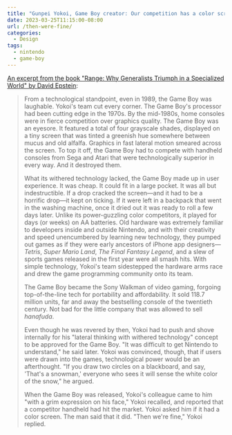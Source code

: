 ```yaml
---
title: "Gunpei Yokoi, Game Boy creator: Our competition has a color screen? 'Then we're fine'"
date: 2023-03-25T11:15:00-08:00
url: /then-were-fine/
categories:
  - Design
tags:
  - nintendo
  - game-boy
---
```


[An excerpt from the book "Range: Why Generalists Triumph in a Specialized World" by David Epstein](https://davidepstein.com/the-range/):

> From a technological standpoint, even in 1989, the Game Boy was laughable. Yokoi's team cut every corner. The Game Boy's processor had been cutting edge in the 1970s. By the mid-1980s, home consoles were in fierce competition over graphics quality. The Game Boy was an eyesore. It featured a total of four grayscale shades, displayed on a tiny screen that was tinted a greenish hue somewhere between mucus and old alfalfa. Graphics in fast lateral motion smeared across the screen. To top it off, the Game Boy had to compete with handheld consoles from Sega and Atari that were technologically superior in every way. And it destroyed them.
>
> What its withered technology lacked, the Game Boy made up in user experience. It was cheap. It could fit in a large pocket. It was all but indestructible. If a drop cracked the screen—and it had to be a horrific drop—it kept on ticking. If it were left in a backpack that went in the washing machine, once it dried out it was ready to roll a few days later. Unlike its power-guzzling color competitors, it played for days (or weeks) on AA batteries. Old hardware was extremely familiar to developers inside and outside Nintendo, and with their creativity and speed unencumbered by learning new technology, they pumped out games as if they were early ancestors of iPhone app designers—_Tetris_, _Super Mario Land_, _The Final Fantasy Legend_, and a slew of sports games released in the first year were all smash hits. With simple technology, Yokoi's team sidestepped the hardware arms race and drew the game programming community onto its team.
>
> The Game Boy became the Sony Walkman of video gaming, forgoing top-of-the-line tech for portability and affordability. It sold 118.7 million units, far and away the bestselling console of the twentieth century. Not bad for the little company that was allowed to sell _hanafuda_.
>
> Even though he was revered by then, Yokoi had to push and shove internally for his "lateral thinking with withered technology" concept to be approved for the Game Boy. "It was difficult to get Nintendo to understand," he said later. Yokoi was convinced, though, that if users were drawn into the games, technological power would be an afterthought. "If you draw two circles on a blackboard, and say, 'That's a snowman,' everyone who sees it will sense the white color of the snow," he argued.
>
> When the Game Boy was released, Yokoi's colleague came to him "with a grim expression on his face," Yokoi recalled, and reported that a competitor handheld had hit the market. Yokoi asked him if it had a color screen. The man said that it did. "Then we're fine," Yokoi replied.